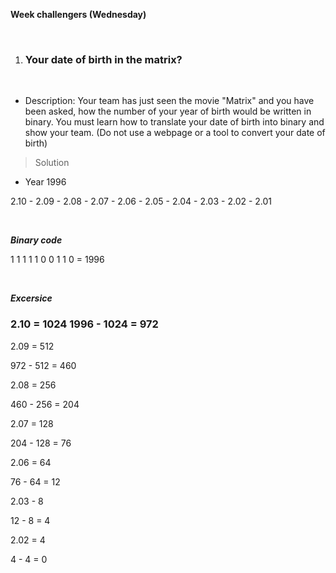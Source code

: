 **Week challengers (Wednesday)**

<br>

1. ### Your date of birth in the matrix?
<br>

- Description: Your team has just seen the movie "Matrix" and you have been asked, how the number of your year of birth would be written in binary. You must learn how to translate your date of birth into binary and show your team. (Do not use a webpage or a tool to convert your date of birth)

>Solution

- Year 1996

2.10 - 2.09 - 2.08 - 2.07 - 2.06 - 2.05 - 2.04 - 2.03 - 2.02 - 2.01

<br>

***Binary code***

  1 1 1 1 1 0 0 1 1 0 = 1996

<br>

***Excersice***


### 2.10 = 1024 1996 - 1024 = 972

2.09 = 512

972 - 512 = 460

2.08 = 256

460 - 256 = 204

2.07 = 128

204 - 128 = 76

2.06 = 64

76 - 64 = 12

2.03 - 8

12 - 8 = 4

2.02 = 4

4 - 4 = 0

